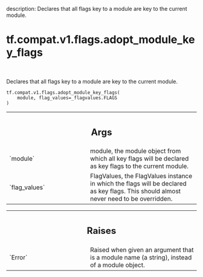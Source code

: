 description: Declares that all flags key to a module are key to the current module.

<div itemscope itemtype="http://developers.google.com/ReferenceObject">
<meta itemprop="name" content="tf.compat.v1.flags.adopt_module_key_flags" />
<meta itemprop="path" content="Stable" />
</div>

# tf.compat.v1.flags.adopt_module_key_flags

<!-- Insert buttons and diff -->

<table class="tfo-notebook-buttons tfo-api nocontent" align="left">

</table>



Declares that all flags key to a module are key to the current module.

<pre class="devsite-click-to-copy prettyprint lang-py tfo-signature-link">
<code>tf.compat.v1.flags.adopt_module_key_flags(
    module, flag_values=_flagvalues.FLAGS
)
</code></pre>



<!-- Placeholder for "Used in" -->


<!-- Tabular view -->
 <table class="responsive fixed orange">
<colgroup><col width="214px"><col></colgroup>
<tr><th colspan="2"><h2 class="add-link">Args</h2></th></tr>

<tr>
<td>
`module`
</td>
<td>
module, the module object from which all key flags will be declared
as key flags to the current module.
</td>
</tr><tr>
<td>
`flag_values`
</td>
<td>
FlagValues, the FlagValues instance in which the flags will be
declared as key flags. This should almost never need to be overridden.
</td>
</tr>
</table>



<!-- Tabular view -->
 <table class="responsive fixed orange">
<colgroup><col width="214px"><col></colgroup>
<tr><th colspan="2"><h2 class="add-link">Raises</h2></th></tr>

<tr>
<td>
`Error`
</td>
<td>
Raised when given an argument that is a module name (a string),
instead of a module object.
</td>
</tr>
</table>

